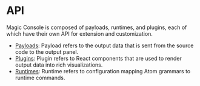# API

Magic Console is composed of payloads, runtimes, and plugins, each of which have their own API for extension and customization.

* [Payloads](payloads.md): Payload refers to the output data that is sent from the source code to the output panel.
* [Plugins](plugins.md): Plugin refers to React components that are used to render output data into rich visualizations.
* [Runtimes](runtimes.md): Runtime refers to configuration mapping Atom grammars to runtime commands.
